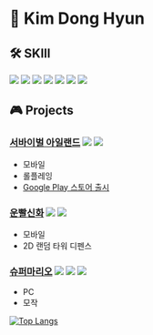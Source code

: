 # 🧩 Kim Dong Hyun

## 🛠️ SKIll
<img src="https://img.shields.io/badge/C%23-80247B?style=flat-square&logo=csharp&logoColor=white"/> <img src="https://img.shields.io/badge/Unity-000000?style=flat-square&logo=unity&logoColor=white"/> 
<img src="https://img.shields.io/badge/ImGUI-005E9D?style=flat-square&logo=ImGUI&logoColor=white"/> 
<img src="https://img.shields.io/badge/C++-80247B?style=flat-square&logo=csharp&logoColor=white"/> <img src="https://img.shields.io/badge/SFML-000000?style=flat-square&logo=unity&logoColor=white"/> 
<img src="https://img.shields.io/badge/DirectX11-005E9D?style=flat-square&logo=DirectX11&logoColor=white"/> <img src="https://img.shields.io/badge/HLSL-005E9D?style=flat-square&logo=HLSL&logoColor=white"/>
## 🎮 Projects

### [서바이벌 아일랜드](https://github.com/KDH1213/SurvivalProject)  <img src="https://img.shields.io/badge/C%23-80247B?style=flat-square&logo=csharp&logoColor=white"/> <img src="https://img.shields.io/badge/Unity-000000?style=flat-square&logo=unity&logoColor=white"/>
- 모바일
- 롤플레잉
- [Google Play 스토어 출시](https://play.google.com/store/apps/details?id=com.Kyungil.SurvivalProject)

### [운빨신화](https://github.com/KDH1213/UnityMiniProject)  <img src="https://img.shields.io/badge/C%23-80247B?style=flat-square&logo=csharp&logoColor=white"/> <img src="https://img.shields.io/badge/Unity-000000?style=flat-square&logo=unity&logoColor=white"/>
- 모바일
- 2D 랜덤 타워 디펜스

### [슈퍼마리오](https://github.com/KDH1213/SFMLProject)  <img src="https://img.shields.io/badge/C++-80247B?style=flat-square&logo=csharp&logoColor=white"/> <img src="https://img.shields.io/badge/SFML-000000?style=flat-square&logo=unity&logoColor=white"/> <img src="https://img.shields.io/badge/ImGUI-005E9D?style=flat-square&logo=easytutorial&logoColor=white"/>


- PC
- 모작

[![Top Langs](https://github-readme-stats.vercel.app/api/top-langs/?username=KDH1213)](https://github.com/KDH1213/github-readme-stats)
